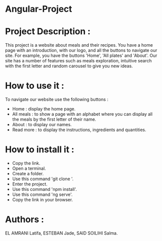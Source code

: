 # Angular-Project

# Project Description :
This project is a website about meals and their recipes. You have a home page with an introduction, with our logo, and all the buttons to navigate our site. For example, you have the buttons 'Home', 'All plates' and 'About'. Our site has a number of features such as meals exploration, intuitive search with the first letter and random carousel to give you new ideas. 

# How to use it : 
To navigate our website use the following buttons : 
- Home : display the home page. 
- All meals : to show a page with an alphabet where you can display all the meals by the first letter of their name. 
- About : to display our names.
- Read more : to display the instructions, ingredients and quantities. 

# How to install it : 
- Copy the link.
- Open a terminal.
- Create a folder.
- Use this command 'git clone <link>'.
- Enter the project.
- Use this command 'npm install'.
- Use this command 'ng serve'.
- Copy the link in your browser.

# Authors :
EL AMRANI Latifa, 
ESTEBAN Jade,
SAID SOILIHI Salma.

